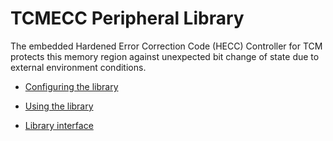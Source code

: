 # TCMECC Peripheral Library

The embedded Hardened Error Correction Code (HECC) Controller for TCM protects this memory region against unexpected bit change of state due to external environment conditions.

* [Configuring the library](help.md/##-Configuring-the-library)

* [Using the library](help.md/##-Using-the-library)

* [Library interface](interface.md)
